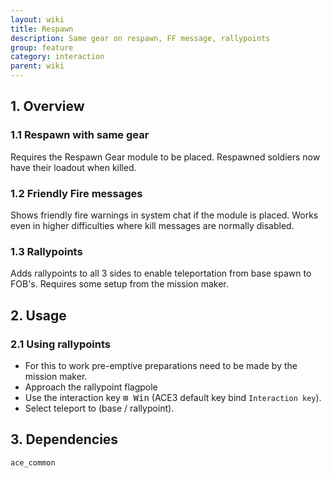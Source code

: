 ```yaml
---
layout: wiki
title: Respawn
description: Same gear on respawn, FF message, rallypoints
group: feature
category: interaction
parent: wiki
---
```


## 1. Overview

### 1.1 Respawn with same gear
Requires the Respawn Gear module to be placed. Respawned soldiers now have their loadout when killed.

### 1.2 Friendly Fire messages
Shows friendly fire warnings in system chat if the module is placed. Works even in higher difficulties where kill messages are normally disabled.

### 1.3 Rallypoints
Adds rallypoints to all 3 sides to enable teleportation from base spawn to FOB's. Requires some setup from the mission maker.


## 2. Usage

### 2.1 Using rallypoints
- For this to work pre-emptive preparations need to be made by the mission maker.
- Approach the rallypoint flagpole
- Use the interaction key <kbd>⊞&nbsp;Win</kbd> (ACE3 default key bind `Interaction key`).
- Select teleport to (base / rallypoint).


## 3. Dependencies

`ace_common`
